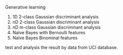 Generative learning 
1. 1D 2-class Gaussian discriminant analysis 
2. nD 2-class Gaussian discriminant analysis 
3. nD m-class Gaussian discriminant analysis 
4. Naïve Bayes with Bernoulli features 
5. Naïve Bayes Binominal features

test and analysis the result by data from UCI database.
